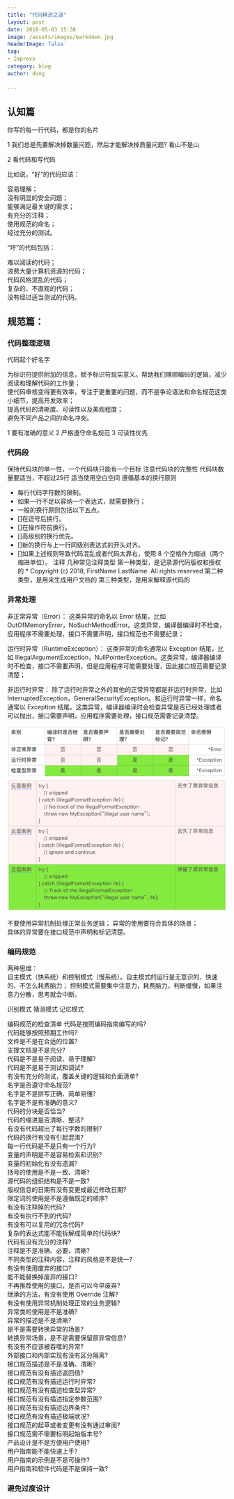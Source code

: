 ```yaml
---
title: "代码精进之道"
layout: post
date: 2018-05-03 15:38
image: /assets/images/markdown.jpg
headerImage: false
tag:
- Improve
category: blog
author: dong

---
```


## 认知篇
你写的每一行代码，都是你的名片

1 我们总是先要解决掉数量问题，然后才能解决掉质量问题?   看山不是山

2 看代码和写代码

比如说，“好”的代码应该：  

容易理解；  
没有明显的安全问题；  
能够满足最关键的需求；  
有充分的注释；  
使用规范的命名；  
经过充分的测试。

“坏”的代码包括：  

难以阅读的代码；  
浪费大量计算机资源的代码；  
代码风格混乱的代码；  
复杂的、不直观的代码；  
没有经过适当测试的代码。

## 规范篇：  
### 代码整理逻辑
代码起个好名字

为标识符提供附加的信息，赋予标识符现实意义。帮助我们理顺编码的逻辑，减少阅读和理解代码的工作量；  
使代码审核变得更有效率，专注于更重要的问题，而不是争论语法和命名规范这类小细节，提高开发效率；  
提高代码的清晰度、可读性以及美观程度；  
避免不同产品之间的命名冲突。

1 要有准确的意义
2 严格遵守命名规范
3 可读性优先

### 代码段
保持代码块的单一性，一个代码块只能有一个目标
注意代码块的完整性
代码块数量要适当，不超过25行
适当使用空白空间
遵循基本的换行原则
* 每行代码字符数的限制。
* 如果一行不足以容纳一个表达式，就需要换行；  
* 一般的换行原则包括以下五点。
* []在逗号后换行。
* []在操作符前换行。
* []高级别的换行优先。
* []新的换行与上一行同级别表达式的开头对齐。
* []如果上述规则导致代码混乱或者代码太靠右，使用 8 个空格作为缩进（两个缩进单位）。
注释
几种常见注释类型
第一种类型，是记录源代码版权和授权的 * Copyright (c) 2018, FirstName LastName. All rights reserved
第二种类型，是用来生成用户文档的
第三种类型，是用来解释源代码的

### 异常处理
非正常异常（Error）：  这类异常的命名以 Error 结尾，比如 OutOfMemoryError，NoSuchMethodError。这类异常，编译器编译时不检查，应用程序不需要处理，接口不需要声明，接口规范也不需要纪录；  

运行时异常（RuntimeException）：  这类异常的命名通常以 Exception 结尾，比如 IllegalArgumentException，NullPointerException。这类异常，编译器编译时不检查，接口不需要声明，但是应用程序可能需要处理，因此接口规范需要记录清楚；  

非运行时异常：  除了运行时异常之外的其他的正常异常都是非运行时异常，比如 InterruptedException，GeneralSecurityException。和运行时异常一样，命名通常以 Exception 结尾。这类异常，编译器编译时会检查异常是否已经处理或者可以抛出，接口需要声明，应用程序需要处理，接口规范需要记录清楚。

![2](/assets/images/e1.png "Title")
![2](/assets/images/e2.png "Title")

不要使用异常机制处理正常业务逻辑；
异常的使用要符合具体的场景；  
具体的异常要在接口规范中声明和标记清楚。

### 编码规范

两种思维：  
自主模式（快系统）和控制模式（慢系统）。自主模式的运行是无意识的、快速的、不怎么耗费脑力；  控制模式需要集中注意力，耗费脑力，判断缓慢，如果注意力分散，思考就会中断。

识别模式
猜测模式
记忆模式

编码规范的检查清单
代码是按照编码指南编写的吗?  
代码能够按照预期工作吗?  
文件是不是在合适的位置?  
支撑文档是不是充分?  
代码是不是易于阅读、易于理解?  
代码是不是易于测试和调试?  
有没有充分的测试，覆盖关键的逻辑和负面清单?  
名字是否遵守命名规范?  
名字是不是拼写正确、简单易懂?  
名字是不是有准确的意义?  
代码的分块是否恰当?  
代码的缩进是否清晰、整洁?  
有没有代码超出了每行字数的限制?  
代码的换行有没有引起混淆?  
每一行代码是不是只有一个行为?  
变量的声明是不是容易检索和识别?  
变量的初始化有没有遗漏?  
括号的使用是不是一致、清晰?  
源代码的组织结构是不是一致?  
版权信息的日期有没有变更成最近修改日期?  
限定词的使用是不是遵循既定的顺序?  
有没有注释掉的代码?  
有没有执行不到的代码?  
有没有可以复用的冗余代码?  
复杂的表达式能不能拆解成简单的代码块?  
代码有没有充分的注释?  
注释是不是准确、必要、清晰?  
不同类型的注释内容，注释的风格是不是统一?  
有没有使用废弃的接口?  
能不能替换掉废弃的接口?  
不再推荐使用的接口，是否可以今早废弃?  
继承的方法，有没有使用 Override 注解?  
有没有使用异常机制处理正常的业务逻辑?  
异常类的使用是不是准确?  
异常的描述是不是清晰?  
是不是需要转换异常的场景?  
转换异常场景，是不是需要保留原异常信息?  
有没有不应该被吞噬的异常?  
外部接口和内部实现有没有区分隔离?  
接口规范描述是不是准确、清晰?  
接口规范有没有描述返回值?  
接口规范有没有描述运行时异常?  
接口规范有没有描述检查型异常?  
接口规范有没有描述指定参数范围?  
接口规范有没有描述边界条件?  
接口规范有没有描述极端状况?  
接口规范的起草或者变更有没有通过审阅?  
接口规范需不需要标明起始版本号?  
产品设计是不是方便用户使用?  
用户指南能不能快速上手?  
用户指南的示例是不是可操作?  
用户指南和软件代码是不是保持一致?  


### 避免过度设计
